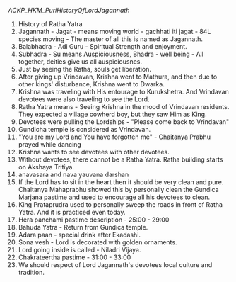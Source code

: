 *ACKP_HKM_PuriHistoryOfLordJagannath*

1. History of Ratha Yatra
2. Jagannath - Jagat - means moving world - gachhati iti jagat - 84L species moving - The master of all this is named as Jagannath.
3. Balabhadra - Adi Guru - Spiritual Strength and enjoyment.
4. Subhadra - Su means Auspiciousness, Bhadra - well being - All together, deities give us all auspiciousnes.
5. Just by seeing the Ratha, souls get liberation.
6. After giving up Vrindavan, Krishna went to Mathura, and then due to other kings' disturbance, Krishna went to Dwarka.
7. Krishna was traveling with His entourage to Kurukshetra. And Vrindavan devotees were also traveling to see the Lord.
8. Ratha Yatra means - Seeing Krishna in the mood of Vrindavan residents. They expected a village cowherd boy, but they saw Him as King.
9. Devotees were pulling the Lordships - "Please come back to Vrindavan"
10. Gundicha temple is considered as Vrindavan.
11. "You are my Lord and You have forgotten me" - Chaitanya Prabhu prayed while dancing
12. Krishna wants to see devotees with other devotees.
13. Without devotees, there cannot be a Ratha Yatra. Ratha building starts on Akshaya Tritiya.
14. anavasara and nava yauvana darshan
15. If the Lord has to sit in the heart then it should be very clean and pure. Chaitanya Mahaprabhu showed this by personally clean the Gundica Marjana pastime and used to encourage all his devotees to clean.
16. King Prataprudra used to personally sweep the roads in front of Ratha Yatra. And it is practiced even today.
17. Hera panchami pastime description - 25:00 - 29:00
18. Bahuda Yatra - Return from Gundica temple.
19. Adara paan - special drink after Ekadashi.
20. Sona vesh - Lord is decorated with golden ornaments.
21. Lord going inside is called - Niladri Vijaya.
22. Chakrateertha pastime - 31:00 - 33:00
23. We should respect of Lord Jagannath's devotees local culture and tradition.
